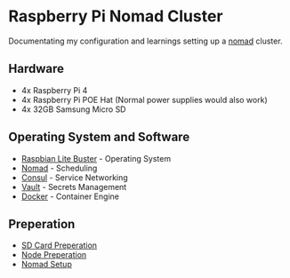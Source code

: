 # Raspberry Pi Nomad Cluster
Documentating my configuration and learnings setting up a [nomad](https://www.nomadproject.io/) cluster.

## Hardware
* 4x Raspberry Pi 4
* 4x Raspberry Pi POE Hat (Normal power supplies would also work)
* 4x 32GB Samsung Micro SD

## Operating System and Software
* [Raspbian Lite Buster](https://www.raspberrypi.org/downloads/raspbian/) - Operating System
* [Nomad](https://www.nomadproject.io/) - Scheduling
* [Consul](https://www.consul.io/) - Service Networking
* [Vault](https://www.vaultproject.io/) - Secrets Management
* [Docker](https://www.docker.com/docker-community) - Container Engine

## Preperation
* [SD Card Preperation](SD-PREPERATION.md)
* [Node Preperation](NODE-PREPERATION.md)
* [Nomad Setup](nomad/README.md)